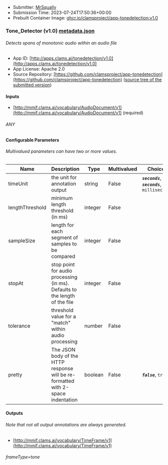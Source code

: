 
* Submitter: [MrSqually](https://github.com/MrSqually)
* Submission Time: 2023-07-24T17:50:36+00:00
* Prebuilt Container Image: [ghcr.io/clamsproject/app-tonedetection:v1.0](https://github.com/clamsproject/app-tonedetection/pkgs/container/app-tonedetection/v1.0)


### Tone_Detector (v1.0) [metadata.json](metadata.json)
###### Detects spans of monotonic audio within an audio file

* App ID: [http://apps.clams.ai/tonedetection/v1.0](http://apps.clams.ai/tonedetection/v1.0)
* App License: Apache 2.0
* Source Repository: [https://github.com/clamsproject/app-tonedetection](https://github.com/clamsproject/app-tonedetection) ([source tree of the submitted version](https://github.com/clamsproject/app-tonedetection/tree/v1.0))


#### Inputs
* [http://mmif.clams.ai/vocabulary/AudioDocument/v1](http://mmif.clams.ai/vocabulary/AudioDocument/v1) (required)
###### ANY


#### Configurable Parameters
###### Multivalued parameters can have two or more values.

|Name|Description|Type|Multivalued|Choices|
|----|-----------|----|-----------|-------|
|timeUnit|the unit for annotation output|string|False|**_`seconds`_**, **_`seconds`_**, `milliseconds`|
|lengthThreshold|minimum length threshold (in ms)|integer|False||
|sampleSize|length for each segment of samples to be compared|integer|False||
|stopAt|stop point for audio processing (in ms). Defaults to the length of the file|integer|False||
|tolerance|threshold value for a "match" within audio processing|number|False||
|pretty|The JSON body of the HTTP response will be re-formatted with 2-space indentation|boolean|False|**_`false`_**, `true`|


#### Outputs
###### Note that not all output annotations are always generated.
* [http://mmif.clams.ai/vocabulary/TimeFrame/v1](http://mmif.clams.ai/vocabulary/TimeFrame/v1) 
###### frameType=tone
